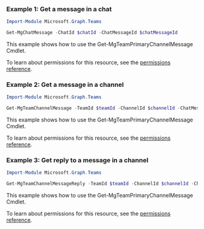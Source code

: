 ### Example 1: Get a message in a chat

```powershellImport-Module Microsoft.Graph.Teams

Get-MgChatMessage -ChatId $chatId -ChatMessageId $chatMessageId
```
This example shows how to use the Get-MgTeamPrimaryChannelMessage Cmdlet.
To learn about permissions for this resource, see the [permissions reference](/graph/permissions-reference).

### Example 2: Get a message in a channel

```powershellImport-Module Microsoft.Graph.Teams

Get-MgTeamChannelMessage -TeamId $teamId -ChannelId $channelId -ChatMessageId $chatMessageId
```
This example shows how to use the Get-MgTeamPrimaryChannelMessage Cmdlet.
To learn about permissions for this resource, see the [permissions reference](/graph/permissions-reference).

### Example 3: Get reply to a message in a channel

```powershellImport-Module Microsoft.Graph.Teams

Get-MgTeamChannelMessageReply -TeamId $teamId -ChannelId $channelId -ChatMessageId $chatMessageId -ChatMessageId1 $chatMessageId1
```
This example shows how to use the Get-MgTeamPrimaryChannelMessage Cmdlet.
To learn about permissions for this resource, see the [permissions reference](/graph/permissions-reference).


